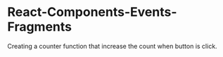 # React-Components-Events-Fragments
Creating a counter function that increase the count when button is click.
